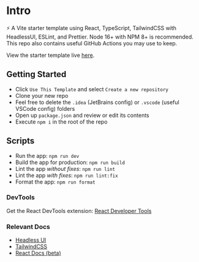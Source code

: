 # Intro 

⚡ A Vite starter template using React, TypeScript, TailwindCSS with HeadlessUI, ESLint, and Prettier. Node 16+ with NPM 8+ is recommended. This repo also contains useful GitHub Actions you may use to keep.

View the starter template live [here](https://mooship-vite.onrender.com).

## Getting Started

- Click `Use This Template` and select `Create a new repository`
- Clone your new repo
- Feel free to delete the `.idea` (JetBrains config) or `.vscode` (useful VSCode config) folders
- Open up `package.json` and review or edit its contents
- Execute `npm i` in the root of the repo

## Scripts

-   Run the app: `npm run dev`
-   Build the app for production: `npm run build`
-   Lint the app _without fixes_: `npm run lint`
-   Lint the app _with fixes_: `npm run lint:fix`
-   Format the app: `npm run format`

### DevTools

Get the React DevTools extension: [React Developer Tools](https://beta.reactjs.org/learn/react-developer-tools)

### Relevant Docs

-   [Headless UI](https://headlessui.com/) 
-   [TailwindCSS](https://tailwindcss.com/docs/)
-   [React Docs (beta)](https://beta.reactjs.org/)
